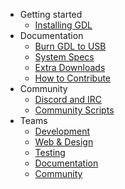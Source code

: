 - Getting started
    - [Installing GDL](install-gdl.md)
- Documentation
    - [Burn GDL to USB](create-usb.md)
    - [System Specs](system-specs.md)
    - [Extra Downloads](extras-md)
    - [How to Contribute](how-contribute.md)
- Community
    - [Discord and IRC](socials.md)
    - [Community Scripts](community-scripts.md)
- Teams
    - [Development](teams-dev.md)
    - [Web & Design](teams-web.md)
    - [Testing](teams-testing.md)
    - [Documentation](teams-documentation.md)
    - [Community](teams-community.md)

